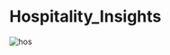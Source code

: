# Hospitality_Insights
![hos](https://github.com/Asif0401/Hospitality_Insights/assets/84279029/effc2dab-6d60-4da8-be1f-26ef023a6830)
